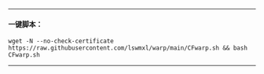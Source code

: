 

------------------------------------------------------------------------------------------------------------------------------

#### 一键脚本：
```
wget -N --no-check-certificate https://raw.githubusercontent.com/lswmxl/warp/main/CFwarp.sh && bash CFwarp.sh
```
----------------------------------------------------------------------------------------------------------------------

